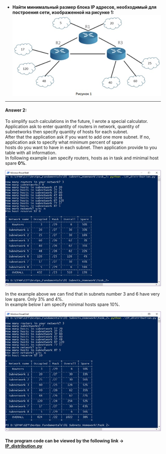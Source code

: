 * **Найти минимальный размер блока IP адресов, необходимый для построения сети, изображенной на рисунке 1:**
![](https://github.com/MikeBakinovski/DevOps_Fundamentals/blob/main/01%20Networking%20Essentials/01%20Subnets/Task_2/Picture_1.jpg)
---
#### Answer 2:
To simplify such calculations in the future, I wrote a special calculator.<br/>
Application ask to enter quantity of routers in network, quantity of subnetworks then specify quantity of hosts for each subnet.<br/>
After that the application ask if you want to add one more subnet. If no, application ask to specify what minimum percent of spare<br/>
hosts do you want to have in each subnet. Then application provide to you table with all information.<br/>
In following example i am specify routers, hosts as in task and minimal host spare **0%**.<br/>

![](https://github.com/MikeBakinovski/DevOps_Fundamentals/blob/main/01%20Networking%20Essentials/01%20Subnets/Task_2/IP_dist_0.JPG)

In the example above we can find that in subnets number 3 and 6 have very low spare. Only 3% and 4%. </br>
In example below I am specify minimal   hosts spare 10%.</br>

![](https://github.com/MikeBakinovski/DevOps_Fundamentals/blob/main/01%20Networking%20Essentials/01%20Subnets/Task_2/IP_dist_10.JPG)

#### The program code can be viewed by the following link -> [IP_distribution.py](https://github.com/MikeBakinovski/DevOps_Fundamentals/blob/main/01%20Networking%20Essentials/01%20Subnets/Task_2/IP_distribution.py)
